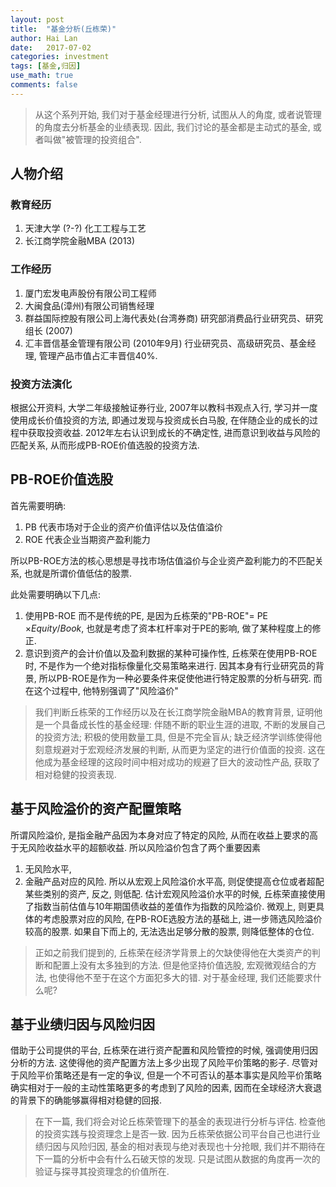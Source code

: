```yaml
---
layout: post
title:  "基金分析(丘栋荣)"
author: Hai Lan
date:   2017-07-02
categories: investment
tags: [基金,归因]
use_math: true
comments: false
---
```



  > 从这个系列开始, 我们对于基金经理进行分析, 试图从人的角度, 或者说管理的角度去分析基金的业绩表现. 因此, 我们讨论的基金都是主动式的基金, 或者叫做"被管理的投资组合".

## 人物介绍
### 教育经历
1. 天津大学 (?-?) 化工工程与工艺
2. 长江商学院金融MBA (2013)
### 工作经历
1. 厦门宏发电声股份有限公司工程师
2. 大闽食品(漳州)有限公司销售经理
3. 群益国际控股有限公司上海代表处(台湾券商) 研究部消费品行业研究员、研究组长 (2007)
4. 汇丰晋信基金管理有限公司 (2010年9月) 行业研究员、高级研究员、基金经理, 管理产品市值占汇丰晋信40%.
### 投资方法演化
根据公开资料, 大学二年级接触证券行业, 2007年以教科书观点入行, 学习并一度使用成长价值投资的方法, 即通过发现与投资成长白马股, 在伴随企业的成长的过程中获取投资收益. 2012年左右认识到成长的不确定性, 进而意识到收益与风险的匹配关系, 从而形成PB-ROE价值选股的投资方法.

## PB-ROE价值选股
首先需要明确:

1. PB 代表市场对于企业的资产价值评估以及估值溢价
2. ROE 代表企业当期资产盈利能力

所以PB-ROE方法的核心思想是寻找市场估值溢价与企业资产盈利能力的不匹配关系, 也就是所谓价值低估的股票.

此处需要明确以下几点:
1. 使用PB-ROE 而不是传统的PE, 是因为丘栋荣的"PB-ROE"= PE $\times Equity/Book$, 也就是考虑了资本杠杆率对于PE的影响, 做了某种程度上的修正.
2. 意识到资产的会计价值以及盈利数据的某种可操作性, 丘栋荣在使用PB-ROE时, 不是作为一个绝对指标像量化交易策略来进行. 因其本身有行业研究员的背景, 所以PB-ROE是作为一种必要条件来促使他进行特定股票的分析与研究. 而在这个过程中, 他特别强调了"风险溢价"

> 我们判断丘栋荣的工作经历以及在长江商学院金融MBA的教育背景, 证明他是一个具备成长性的基金经理: 伴随不断的职业生涯的进取, 不断的发展自己的投资方法; 积极的使用数量工具, 但是不完全盲从; 缺乏经济学训练使得他刻意规避对于宏观经济发展的判断, 从而更为坚定的进行价值面的投资. 这在他成为基金经理的这段时间中相对成功的规避了巨大的波动性产品, 获取了相对稳健的投资表现.

## 基于风险溢价的资产配置策略
所谓风险溢价, 是指金融产品因为本身对应了特定的风险, 从而在收益上要求的高于无风险收益水平的超额收益. 所以风险溢价包含了两个重要因素
1. 无风险水平,
2. 金融产品对应的风险.
所以从宏观上风险溢价水平高, 则促使提高仓位或者超配某些类别的资产, 反之, 则低配. 估计宏观风险溢价水平的时候, 丘栋荣直接使用了指数当前估值与10年期国债收益的差值作为指数的风险溢价.
微观上, 则更具体的考虑股票对应的风险, 在PB-ROE选股方法的基础上, 进一步筛选风险溢价较高的股票. 如果自下而上的, 无法选出足够分散的股票, 则降低整体的仓位.

> 正如之前我们提到的, 丘栋荣在经济学背景上的欠缺使得他在大类资产的判断和配置上没有太多独到的方法. 但是他坚持价值选股, 宏观微观结合的方法, 也使得他不至于在这个方面犯多大的错. 对于基金经理, 我们还能要求什么呢?

## 基于业绩归因与风险归因
借助于公司提供的平台, 丘栋荣在进行资产配置和风险管控的时候, 强调使用归因分析的方法. 这使得他的资产配置方法上多少出现了风险平价策略的影子. 尽管对于风险平价策略还是有一定的争议, 但是一个不可否认的基本事实是风险平价策略确实相对于一般的主动性策略更多的考虑到了风险的因素, 因而在全球经济大衰退的背景下的确能够赢得相对稳健的回报.

> 在下一篇, 我们将会对论丘栋荣管理下的基金的表现进行分析与评估. 检查他的投资实践与投资理念上是否一致. 因为丘栋荣依据公司平台自己也进行业绩归因与风险归因, 基金的相对表现与绝对表现也十分抢眼, 我们并不期待在下一篇的分析中会有什么石破天惊的发现. 只是试图从数据的角度再一次的验证与探寻其投资理念的价值所在.

